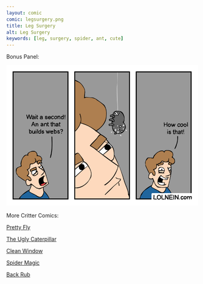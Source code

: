 ```yaml
---
layout: comic
comic: legsurgery.png
title: Leg Surgery
alt: Leg Surgery
keywords: [leg, surgery, spider, ant, cute]
---
```


Bonus Panel:

![Leg Surgery](/images/legsurgery_bonus.png)

More Critter Comics:

[Pretty Fly](https://lolnein.com/2019/06/09/prettyfly/)

[The Ugly Caterpillar](https://lolnein.com/2017/09/18/theuglycaterpillar/)

[Clean Window](https://lolnein.com/2018/08/06/cleanwindow/)

[Spider Magic](https://lolnein.com/2018/08/09/spidermagic/)

[Back Rub](https://lolnein.com/2017/06/13/backrub/)